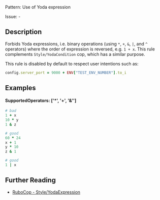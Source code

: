 Pattern: Use of Yoda expression

Issue: -

## Description

Forbids Yoda expressions, i.e. binary operations (using `*`, `+`, `&`, `|`,
and `^` operators) where the order of expression is reversed, e.g. `1 + x`.
This rule complements `Style/YodaCondition` cop, which has a similar purpose.

This rule is disabled by default to respect user intentions such as:

```ruby
config.server_port = 9000 + ENV["TEST_ENV_NUMBER"].to_i
```

## Examples

#### SupportedOperators: ['*', '+', '&'']

```ruby
# bad
1 + x
10 * y
1 & z

# good
60 * 24
x + 1
y * 10
z & 1

# good
1 | x
```

## Further Reading

* [RuboCop - Style/YodaExpression](https://docs.rubocop.org/rubocop/cops_style.html#styleyodaexpression)
